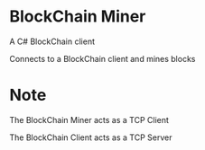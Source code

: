 # BlockChain Miner
A C# BlockChain client 


Connects to a BlockChain client and mines blocks

# Note
The BlockChain Miner acts as a TCP Client

The BlockChain Client acts as a TCP Server
